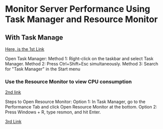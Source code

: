 # Monitor Server Performance Using Task Manager and Resource Monitor
## With Task Manage
[Here, is the 1st Link](https://www.google.com/search?q=how+to+Monitor+Server+Performance+Using+Task+Manager+with+steps&rlz=1C1GCEU_enCA1084CA1084&oq=how+to+Monitor+Server+Performance+Using+Task+Manager+with+steps&gs_lcrp=EgZjaHJvbWUyBggAEEUYOdIBCTExNzM1ajBqN6gCALACAA&sourceid=chrome&ie=UTF-8&safe=active&ssui=on)

 Open Task Manager:
Method 1: Right-click on the taskbar and select Task Manager. 
Method 2: Press Ctrl+Shift+Esc simultaneously. 
Method 3: Search for "Task Manager" in the Start menu


### Use the Resource Monitor to view CPU consumption
[2nd link](https://learn.microsoft.com/en-us/troubleshoot/windows-server/performance/troubleshoot-high-cpu-usage-guidance)

Steps to Open Resource Monitor:
Option 1: In Task Manager, go to the Performance Tab and click Open Resource Monitor at the bottom.
Option 2: Press Windows + R, type resmon, and hit Enter.

[3rd Link](https://howto.hyonix.com/article/how-to-monitor-system-resources-on-a-windows/)
